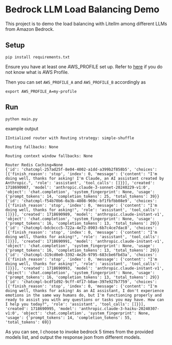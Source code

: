 # Bedrock LLM Load Balancing Demo

This project is to demo the load balancing with Litellm among different LLMs from Amazon Bedrock.


## Setup
```
pip install requirements.txt
```
Ensure you have at least one AWS_PROFILE set up. Refer to [here](https://docs.aws.amazon.com/cli/v1/userguide/cli-configure-files.html) if you do not know what is AWS Profile.

Then you can set `AWS_PROFILE_A` and `AWS_PROFILE_B` accordingly as 
```
export AWS_PROFILE_A=my-profile
```

## Run
```
python main.py
```

example output
```
IIntialized router with Routing strategy: simple-shuffle

Routing fallbacks: None

Routing context window fallbacks: None

Router Redis Caching=None
{'id': 'chatcmpl-257ad25f-8e04-4002-a1dd-a399b2f858b5', 'choices': [{'finish_reason': 'stop', 'index': 0, 'message': {'content': "I'm doing well, thanks for asking! I'm Claude, an AI assistant created by Anthropic.", 'role': 'assistant', 'tool_calls': []}}], 'created': 1718690987, 'model': 'anthropic.claude-3-sonnet-20240229-v1:0', 'object': 'chat.completion', 'system_fingerprint': None, 'usage': {'prompt_tokens': 14, 'completion_tokens': 25, 'total_tokens': 39}}
{'id': 'chatcmpl-f54b70b6-0a3b-4808-969c-bf1fbfbb08e9', 'choices': [{'finish_reason': 'stop', 'index': 0, 'message': {'content': "I'm doing well, thanks for asking!", 'role': 'assistant', 'tool_calls': []}}], 'created': 1718690989, 'model': 'anthropic.claude-instant-v1', 'object': 'chat.completion', 'system_fingerprint': None, 'usage': {'prompt_tokens': 16, 'completion_tokens': 13, 'total_tokens': 29}}
{'id': 'chatcmpl-bdcbccc5-722a-4e72-8903-6b7c4ce7dac8', 'choices': [{'finish_reason': 'stop', 'index': 0, 'message': {'content': "I'm doing well, thanks for asking!", 'role': 'assistant', 'tool_calls': []}}], 'created': 1718690991, 'model': 'anthropic.claude-instant-v1', 'object': 'chat.completion', 'system_fingerprint': None, 'usage': {'prompt_tokens': 16, 'completion_tokens': 13, 'total_tokens': 29}}
{'id': 'chatcmpl-319cd0e0-3392-4e26-9795-683cbe6fbd3a', 'choices': [{'finish_reason': 'stop', 'index': 0, 'message': {'content': "I'm doing well, thanks for asking!", 'role': 'assistant', 'tool_calls': []}}], 'created': 1718690993, 'model': 'anthropic.claude-instant-v1', 'object': 'chat.completion', 'system_fingerprint': None, 'usage': {'prompt_tokens': 16, 'completion_tokens': 13, 'total_tokens': 29}}
{'id': 'chatcmpl-bcdf1d92-9cff-4f17-b8ae-397e927b7759', 'choices': [{'finish_reason': 'stop', 'index': 0, 'message': {'content': "I'm doing well, thanks for asking! As an AI assistant, I don't experience emotions in the same way humans do, but I'm functioning properly and ready to assist you with any questions or tasks you may have. How can I help you today?", 'role': 'assistant', 'tool_calls': []}}], 'created': 1718690995, 'model': 'anthropic.claude-3-haiku-20240307-v1:0', 'object': 'chat.completion', 'system_fingerprint': None, 'usage': {'prompt_tokens': 14, 'completion_tokens': 55, 'total_tokens': 69}}
```

As you can see, I choose to invoke bedrock 5 times from the provided models list, and output the response json from different models. 